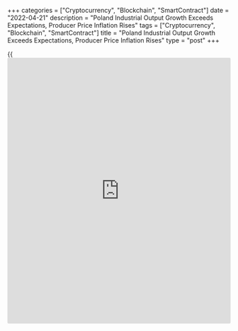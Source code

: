 +++
categories = ["Cryptocurrency", "Blockchain", "SmartContract"]
date = "2022-04-21"
description = "Poland Industrial Output Growth Exceeds Expectations, Producer Price Inflation Rises"
tags = ["Cryptocurrency", "Blockchain", "SmartContract"]
title = "Poland Industrial Output Growth Exceeds Expectations, Producer Price Inflation Rises"
type = "post"
+++

{{<iframe id="large-banner" src="https://www.bounty.group/#slide=3.0" width="100%" height="600" scrolling="no" style="border: 0px solid rgb(216, 221, 230); border-radius: 3px;">}}

Poland's industrial production grew more than expected in March, data
from Statistics Poland revealed on Thursday.

Separate data from the statistical office showed that producer price
inflation accelerated in March.

Industrial production grew 17.3 percent annually in March. Economists
had expected a growth of 11.8 percent.

Manufacturing output rose 12.4 percent yearly in March and mining and
quarrying output gained 23.1 percent.

Electricity, gas, steam and air conditioning supply output and water
supply surged 77.4 percent and 11.8 percent, respectively.

On a monthly basis, industrial output rose 18.2 percent in March.

Producer prices increased 20.0 percent annually in March, after a 16.1
percent rise in February, the statistical office said. Economists had
forecast an annual rate of 18.0 percent.

Prices in mining and quarrying grew 24.2 percent and prices in
manufacturing gained 17.5 percent.

Prices for electricity, gas supply, steam and air conditioning, and
water supply, sewerage and waste management prices gained by 37.3
percent and 5.4 percent, respectively.

On a month-on-month basis, producer prices rose 4.9 percent in March,
following a 1.1 percent increase in the prior month.

For comments and feedback [contact](https://www.playgroundfx.com/contact/): editorial@rtt[news](https://www.letsplayfx.com/blog/forex-news-website/).com

[Economic News][1]

 **What parts of the world are seeing the best (and worst) economic
performances lately? Click[here][2] to check out our [Econ Scorecard][2]
and find out! See up-to-the-moment [ranking](https://www.playgroundfx.com/blog/crypto-exchange-ranking/)s for the best and worst
performers in [GDP][3], [unemployment rate][4], [inflation][5] and much
more.**

   1. www.rtt[news](https://www.letsplayfx.com/blog/forex-news-website/).com/Content/EconomicNews.aspx
   2. www.rtt[news](https://www.letsplayfx.com/blog/forex-news-website/).com/economic-scorecard/world-rank/PPI/highest-performance.aspx
   3. www.rtt[news](https://www.letsplayfx.com/blog/forex-news-website/).com/economic-scorecard/world-rank/GDP/highest-performance.aspx
   4. www.rtt[news](https://www.letsplayfx.com/blog/forex-news-website/).com/economic-scorecard/world-rank/unemployment-rate/lowest-performance.aspx
   5. www.rtt[news](https://www.letsplayfx.com/blog/forex-news-website/).com/economic-scorecard/world-rank/CPI/highest-performance.aspx